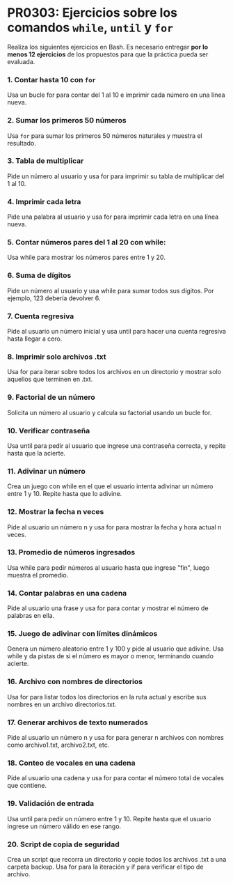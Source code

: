 # PR0303: Ejercicios sobre los comandos `while`, `until` y `for`

Realiza los siguientes ejercicios en Bash. Es necesario entregar **por lo menos 12 ejercicios** de los propuestos para que la práctica pueda ser evaluada.

### 1. Contar hasta 10 con `for`

Usa un bucle for para contar del 1 al 10 e imprimir cada número en una línea nueva.

### 2. Sumar los primeros 50 números

Usa `for` para sumar los primeros 50 números naturales y muestra el resultado.

### 3. Tabla de multiplicar

Pide un número al usuario y usa for para imprimir su tabla de multiplicar del 1 al 10.

### 4. Imprimir cada letra

Pide una palabra al usuario y usa for para imprimir cada letra en una línea nueva.

### 5. Contar números pares del 1 al 20 con while: 

Usa while para mostrar los números pares entre 1 y 20.

### 6. Suma de dígitos

Pide un número al usuario y usa while para sumar todos sus dígitos. Por ejemplo, 123 debería devolver 6.

### 7. Cuenta regresiva

Pide al usuario un número inicial y usa until para hacer una cuenta regresiva hasta llegar a cero.

### 8. Imprimir solo archivos .txt

Usa for para iterar sobre todos los archivos en un directorio y mostrar solo aquellos que terminen en .txt.

### 9. Factorial de un número

Solicita un número al usuario y calcula su factorial usando un bucle for.

### 10. Verificar contraseña

Usa until para pedir al usuario que ingrese una contraseña correcta, y repite hasta que la acierte.

### 11. Adivinar un número

Crea un juego con while en el que el usuario intenta adivinar un número entre 1 y 10. Repite hasta que lo adivine.

### 12. Mostrar la fecha n veces

Pide al usuario un número n y usa for para mostrar la fecha y hora actual n veces.

### 13. Promedio de números ingresados

Usa while para pedir números al usuario hasta que ingrese "fin", luego muestra el promedio.

### 14. Contar palabras en una cadena

Pide al usuario una frase y usa for para contar y mostrar el número de palabras en ella.

### 15. Juego de adivinar con límites dinámicos

Genera un número aleatorio entre 1 y 100 y pide al usuario que adivine. Usa while y da pistas de si el número es mayor o menor, terminando cuando acierte.

### 16. Archivo con nombres de directorios

Usa for para listar todos los directorios en la ruta actual y escribe sus nombres en un archivo directorios.txt.

### 17. Generar archivos de texto numerados

Pide al usuario un número n y usa for para generar n archivos con nombres como archivo1.txt, archivo2.txt, etc.

### 18. Conteo de vocales en una cadena

Pide al usuario una cadena y usa for para contar el número total de vocales que contiene.

### 19. Validación de entrada

Usa until para pedir un número entre 1 y 10. Repite hasta que el usuario ingrese un número válido en ese rango.

### 20. Script de copia de seguridad

Crea un script que recorra un directorio y copie todos los archivos .txt a una carpeta backup. Usa for para la iteración y if para verificar el tipo de archivo.